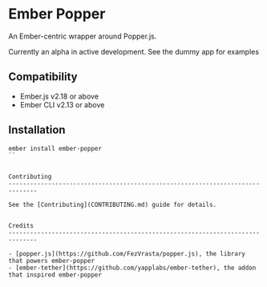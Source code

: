 Ember Popper
==============================================================================

An Ember-centric wrapper around Popper.js.

Currently an alpha in active development. See the dummy app for examples

Compatibility
------------------------------------------------------------------------------

* Ember.js v2.18 or above
* Ember CLI v2.13 or above


Installation
------------------------------------------------------------------------------

```
ember install ember-popper
``


Contributing
------------------------------------------------------------------------------

See the [Contributing](CONTRIBUTING.md) guide for details.


Credits
------------------------------------------------------------------------------

- [popper.js](https://github.com/FezVrasta/popper.js), the library that powers ember-popper
- [ember-tether](https://github.com/yapplabs/ember-tether), the addon that inspired ember-popper
